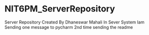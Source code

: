 # NIT6PM_ServerRepository
Server Repository
Created By Dhaneswar Mahali
In Sever System
Iam Sending one message to pycharm
2nd time sending the readme

